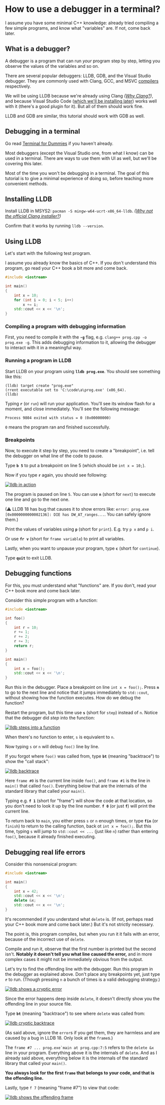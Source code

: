 # How to use a debugger in a terminal?

I assume you have some minimal C++ knowledge: already tried compiling a few simple programs, and know what "variables" are. If not, come back later.

## What is a debugger?

A debugger is a program that can run *your* program step by step, letting you observe the values of the variables and so on.

There are several popular debuggers: LLDB, GDB, and the Visual Studio debugger. They are commonly used with Clang, GCC, and MSVC [compilers](/installing_toolchain.md#what-is-a-compiler) respectively.

We will be using LLDB because we're already using Clang *([Why Clang?](/choosing_compiler_and_more.md))*, and because Visual Studio Code ([which we'll be installing later](/installing_ide.md)) works well with it (there's a good plugin for it). But all of them should work fine.

LLDB and GDB are similar, this tutorial should work with GDB as well.

## Debugging in a terminal

Go read [Terminal for Dummies](/terminal_for_dummies.md) if you haven't already.

Most debuggers (except the Visual Studio one, from what I know) can be used in a terminal. There are ways to use them with UI as well, but we'll be covering this later.

Most of the time you won't be debugging in a terminal. The goal of this tutorial is to give a minimal experience of doing so, before teaching more convenient methods.

## Installing LLDB

Install LLDB in MSYS2: `pacman -S mingw-w64-ucrt-x86_64-lldb`. *([Why not the official Clang installer?](/why_not_official_clang_installer.md))*

Confirm that it works by running `lldb --version`.

## Using LLDB

Let's start with the following test program.

I assume you already know the basics of C++. If you don't understand this program, go read your C++ book a bit more and come back.

```cpp
#include <iostream>

int main()
{
    int x = 10;
    for (int i = 0; i < 5; i++)
        x += i;
    std::cout << x << '\n';
}
```

### Compiling a program with debugging information

First, you need to compile it with the **`-g`** flag, e.g. `clang++ prog.cpp -o prog.exe -g`. This adds debugging information to it, allowing the debugger to interact with it in a meaningful way.

### Running a program in LLDB

Start LLDB on your program using **`lldb prog.exe`**. You should see something like this:
```
(lldb) target create "prog.exe"
(rrent executable set to 'C:\code\a\prog.exe' (x86_64).
(lldb)
```

Typing **`r`** (or `run`) will run your application. You'll see its window flash for a moment, and close immediately. You'll see the following message:
```
Process 9804 exited with status = 0 (0x00000000)
```
`0` means the program ran and finished successfully.

### Breakpoints

Now, to execute it step by step, you need to create a "breakpoint", i.e. tell the debugger on what line of the code to pause.

Type **`b 5`** to put a breakpoint on line 5 (which should be `int x = 10;`).

Now if you type **`r`** again, you should see following:

[![lldb in action](/images/lldb_in_action.png)](/images/lldb_in_action.png)

The program is paused on line `5`. You can use **`n`** (short for `next`) to execute one line and go to the next one.

(⚠ LLDB 18 has bug that causes it to show errors like: `error: prog.exe [0x0000000000002136]: DIE has DW_AT_ranges...`. You can safely ignore them.) <!-- TODO remove this comment when LLDB updates -->

Print the values of variables using **`p`** (short for `print`). E.g. try `p x` and `p i`.

Or use **`fr v`** (short for `frame variable`) to print all variables.

Lastly, when you want to unpause your program, type **`c`** (short for `continue`).

Type **`quit`** to exit LLDB.

## Debugging functions

For this, you must understand what "functions" are. If you don't, read your C++ book more and come back later.

Consider this simple program with a function:
```cpp
#include <iostream>

int foo()
{
    int r = 10;
    r += 1;
    r += 2;
    r += 3;
    return r;
}

int main()
{
    int x = foo();
    std::cout << x << '\n';
}
```

Run this in the debugger. Place a breakpoint on line `int x = foo();`. Press **`n`** to go to the next line and notice that it jumps immediately to `std::cout`, without showing how the function executes. How do we debug the function?

Restart the program, but this time use **`s`** (short for `step`) instead of `n`. Notice that the debugger did *step* into the function:

[![lldb steps into a function](/images/lldb_steps_into_function.png)](/images/lldb_steps_into_function.png)

When there's no function to enter, `s` is equivalent to `n`.

Now typing `s` or `n` will debug `foo()` line by line.

If you forgot where `foo()` was called from, type **`bt`** (meaning "backtrace") to show the "call stack":

[![lldb backtrace](/images/lldb_backtrace.png)](/images/lldb_backtrace.png)

Here `frame #0` is the current line inside `foo()`, and `frame #1` is the line in `main()` that called `foo()`. Everything below that are the internals of the standard library that called your `main()`.

Typing e.g. **`f 1`** (short for "frame") will show the code at that location, so you don't need to look it up by the line number. **`f 0`** (or just **`f`**) will print the current line.



To return back to `main`, you either press `s` or `n` enough times, or type **`fin`** (or `finish`) to return to the calling function, back ot `int x = foo();`. But this time, typing `s` will jump to `std::cout << ...` (just like `n`) rather than entering `foo()`, because it already finished executing.



## Debugging real life errors

Consider this nonsensical program:
```cpp
#include <iostream>

int main()
{
    int x = 42;
    std::cout << x << '\n';
    delete &x;
    std::cout << x << '\n';
}
```
It's recommended if you understand what `delete` is. (If not, perhaps read your C++ book more and come back later.) But it's not strictly necessary.

The point is, this program compiles, but when you run it it fails with an error, because of the incorrect use of `delete`.

Compile and run it, observe that the first number is printed but the second isn't. **Notably it doesn't tell you what line caused the error,** and in more complex cases it might not be immediately obvious from the output.

Let's try to find the offending line with the debugger. Run this program in the debugger as explained above. Don't place any breakpoints yet, just type **`r`** to run. (Though pressing `n` a bunch of times is a valid debugging strategy.)

[![lldb shows a cryptic error](/images/lldb_cryptic_error.png)](/images/lldb_cryptic_error.png)

Since the error happens deep inside `delete`, it doesn't directly show you the offending line in your source file.

Type **`bt`** (meaning "backtrace") to see where `delete` was called from:

[![lldb cryptic backtrace](/images/lldb_backtrace_cryptic.png)](/images/lldb_backtrace_cryptic.png)

(As said above, ignore the `error`s if you get them, they are harmless and are caused by a bug in LLDB 18. Only look at the `frame`s.) <!-- TODO when LLDB fixes this, update the screensot -->

The ``frame #7 ... prog.exe`main at prog.cpp:7:5`` refers to the `delete &x` line in your program. Everything above it is the internals of `delete`. And as I already said above, everything below it is the internals of the standard library that called your `main()`.

**You always look for the first `frame` that belongs to your code, and that is the offending line.**

Lastly, type `f 7` (meaning "frame #7") to view that code:

[![lldb shows the offending frame](/images/lldb_offending_frame.png)](/images/lldb_offending_frame.png)
